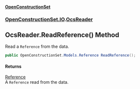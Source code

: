 #### [OpenConstructionSet](index 'index')
### [OpenConstructionSet.IO](index#OpenConstructionSet_IO 'OpenConstructionSet.IO').[OcsReader](T57tcFO5x0tbza6wZBV1Ww 'OpenConstructionSet.IO.OcsReader')
## OcsReader.ReadReference() Method
Read a `Reference` from the data.  
```csharp
public OpenConstructionSet.Models.Reference ReadReference();
```
#### Returns
[Reference](keNdBWwXoST05c_g6wF_4w 'OpenConstructionSet.Models.Reference')  
A `Reference` read from the data.
